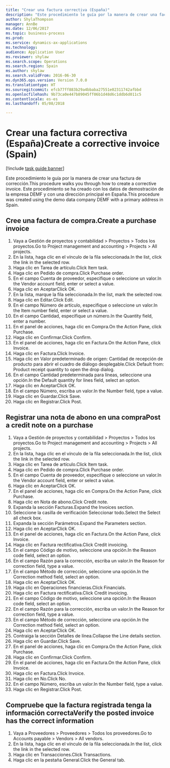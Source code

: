 ```yaml
--- 
title: "Crear una factura correctiva (España)"
description: "Este procedimiento le guía por la manera de crear una factura de corrección."
author: ShylaThompson
manager: AnnBe
ms.date: 12/06/2017
ms.topic: business-process
ms.prod: 
ms.service: dynamics-ax-applications
ms.technology: 
audience: Application User
ms.reviewer: shylaw
ms.search.scope: Operations
ms.search.region: Spain
ms.author: shylaw
ms.search.validFrom: 2016-06-30
ms.dyn365.ops.version: Version 7.0.0
ms.translationtype: HT
ms.sourcegitcommit: efcb77ff883b29a4bbaba27551e02311742afbbd
ms.openlocfilehash: 9b73ca0e447b89045ff06b1d48d6c1ddb6d011c5
ms.contentlocale: es-es
ms.lasthandoff: 05/08/2018

---
```

# <a name="create-a-corrective-invoice-spain"></a><span data-ttu-id="34568-103">Crear una factura correctiva (España)</span><span class="sxs-lookup"><span data-stu-id="34568-103">Create a corrective invoice (Spain)</span></span>

[!include [task guide banner](../../includes/task-guide-banner.md)]

<span data-ttu-id="34568-104">Este procedimiento le guía por la manera de crear una factura de corrección.</span><span class="sxs-lookup"><span data-stu-id="34568-104">This procedure walks you through how to create a corrective invoice.</span></span> <span data-ttu-id="34568-105">Este procedimiento se ha creado con los datos de demostración de la empresa DEMF y con una dirección principal en España.</span><span class="sxs-lookup"><span data-stu-id="34568-105">This procedure was created using the demo data company DEMF with a primary address in Spain.</span></span>


## <a name="create-a-purchase-invoice"></a><span data-ttu-id="34568-106">Cree una factura de compra.</span><span class="sxs-lookup"><span data-stu-id="34568-106">Create a purchase invoice</span></span>
1. <span data-ttu-id="34568-107">Vaya a Gestión de proyectos y contabilidad > Proyectos > Todos los proyectos.</span><span class="sxs-lookup"><span data-stu-id="34568-107">Go to Project management and accounting > Projects > All projects.</span></span>
2. <span data-ttu-id="34568-108">En la lista, haga clic en el vínculo de la fila seleccionada.</span><span class="sxs-lookup"><span data-stu-id="34568-108">In the list, click the link in the selected row.</span></span>
3. <span data-ttu-id="34568-109">Haga clic en Tarea de artículo.</span><span class="sxs-lookup"><span data-stu-id="34568-109">Click Item task.</span></span>
4. <span data-ttu-id="34568-110">Haga clic en Pedido de compra.</span><span class="sxs-lookup"><span data-stu-id="34568-110">Click Purchase order.</span></span>
5. <span data-ttu-id="34568-111">En el campo Cuenta de proveedor, especifique o seleccione un valor.</span><span class="sxs-lookup"><span data-stu-id="34568-111">In the Vendor account field, enter or select a value.</span></span>
6. <span data-ttu-id="34568-112">Haga clic en Aceptar</span><span class="sxs-lookup"><span data-stu-id="34568-112">Click OK.</span></span>
7. <span data-ttu-id="34568-113">En la lista, marque la fila seleccionada.</span><span class="sxs-lookup"><span data-stu-id="34568-113">In the list, mark the selected row.</span></span>
8. <span data-ttu-id="34568-114">Haga clic en Editar.</span><span class="sxs-lookup"><span data-stu-id="34568-114">Click Edit.</span></span>
9. <span data-ttu-id="34568-115">En el campo Número de artículo, especifique o seleccione un valor.</span><span class="sxs-lookup"><span data-stu-id="34568-115">In the Item number field, enter or select a value.</span></span>
10. <span data-ttu-id="34568-116">En el campo Cantidad, especifique un número.</span><span class="sxs-lookup"><span data-stu-id="34568-116">In the Quantity field, enter a number.</span></span>
11. <span data-ttu-id="34568-117">En el panel de acciones, haga clic en Compra.</span><span class="sxs-lookup"><span data-stu-id="34568-117">On the Action Pane, click Purchase.</span></span>
12. <span data-ttu-id="34568-118">Haga clic en Confirmar.</span><span class="sxs-lookup"><span data-stu-id="34568-118">Click Confirm.</span></span>
13. <span data-ttu-id="34568-119">En el panel de acciones, haga clic en Factura.</span><span class="sxs-lookup"><span data-stu-id="34568-119">On the Action Pane, click Invoice.</span></span>
14. <span data-ttu-id="34568-120">Haga clic en Factura.</span><span class="sxs-lookup"><span data-stu-id="34568-120">Click Invoice.</span></span>
15. <span data-ttu-id="34568-121">Haga clic en Valor predeterminado de origen: Cantidad de recepción de producto para abrir el cuadro de diálogo desplegable.</span><span class="sxs-lookup"><span data-stu-id="34568-121">Click Default from: Product receipt quantity to open the drop dialog.</span></span>
16. <span data-ttu-id="34568-122">En el campo Cantidad predeterminada para líneas, seleccione una opción.</span><span class="sxs-lookup"><span data-stu-id="34568-122">In the Default quantity for lines field, select an option.</span></span>
17. <span data-ttu-id="34568-123">Haga clic en Aceptar</span><span class="sxs-lookup"><span data-stu-id="34568-123">Click OK.</span></span>
18. <span data-ttu-id="34568-124">En el campo Número, escriba un valor.</span><span class="sxs-lookup"><span data-stu-id="34568-124">In the Number field, type a value.</span></span>
19. <span data-ttu-id="34568-125">Haga clic en Guardar.</span><span class="sxs-lookup"><span data-stu-id="34568-125">Click Save.</span></span>
20. <span data-ttu-id="34568-126">Haga clic en Registrar.</span><span class="sxs-lookup"><span data-stu-id="34568-126">Click Post.</span></span>

## <a name="post-a-credit-note-on-a-purchase"></a><span data-ttu-id="34568-127">Registrar una nota de abono en una compra</span><span class="sxs-lookup"><span data-stu-id="34568-127">Post a credit note on a purchase</span></span>
1. <span data-ttu-id="34568-128">Vaya a Gestión de proyectos y contabilidad > Proyectos > Todos los proyectos.</span><span class="sxs-lookup"><span data-stu-id="34568-128">Go to Project management and accounting > Projects > All projects.</span></span>
2. <span data-ttu-id="34568-129">En la lista, haga clic en el vínculo de la fila seleccionada.</span><span class="sxs-lookup"><span data-stu-id="34568-129">In the list, click the link in the selected row.</span></span>
3. <span data-ttu-id="34568-130">Haga clic en Tarea de artículo.</span><span class="sxs-lookup"><span data-stu-id="34568-130">Click Item task.</span></span>
4. <span data-ttu-id="34568-131">Haga clic en Pedido de compra.</span><span class="sxs-lookup"><span data-stu-id="34568-131">Click Purchase order.</span></span>
5. <span data-ttu-id="34568-132">En el campo Cuenta de proveedor, especifique o seleccione un valor.</span><span class="sxs-lookup"><span data-stu-id="34568-132">In the Vendor account field, enter or select a value.</span></span>
6. <span data-ttu-id="34568-133">Haga clic en Aceptar</span><span class="sxs-lookup"><span data-stu-id="34568-133">Click OK.</span></span>
7. <span data-ttu-id="34568-134">En el panel de acciones, haga clic en Compra.</span><span class="sxs-lookup"><span data-stu-id="34568-134">On the Action Pane, click Purchase.</span></span>
8. <span data-ttu-id="34568-135">Haga clic en Nota de abono.</span><span class="sxs-lookup"><span data-stu-id="34568-135">Click Credit note.</span></span>
9. <span data-ttu-id="34568-136">Expanda la sección Facturas.</span><span class="sxs-lookup"><span data-stu-id="34568-136">Expand the Invoices section.</span></span>
10. <span data-ttu-id="34568-137">Seleccione la casilla de verificación Seleccionar todo.</span><span class="sxs-lookup"><span data-stu-id="34568-137">Select the Select all check box.</span></span>
11. <span data-ttu-id="34568-138">Expanda la sección Parámetros.</span><span class="sxs-lookup"><span data-stu-id="34568-138">Expand the Parameters section.</span></span>
12. <span data-ttu-id="34568-139">Haga clic en Aceptar</span><span class="sxs-lookup"><span data-stu-id="34568-139">Click OK.</span></span>
13. <span data-ttu-id="34568-140">En el panel de acciones, haga clic en Factura.</span><span class="sxs-lookup"><span data-stu-id="34568-140">On the Action Pane, click Invoice.</span></span>
14. <span data-ttu-id="34568-141">Haga clic en Factura rectificativa.</span><span class="sxs-lookup"><span data-stu-id="34568-141">Click Credit invoicing.</span></span>
15. <span data-ttu-id="34568-142">En el campo Código de motivo, seleccione una opción.</span><span class="sxs-lookup"><span data-stu-id="34568-142">In the Reason code field, select an option.</span></span>
16. <span data-ttu-id="34568-143">En el campo Razón para la corrección, escriba un valor.</span><span class="sxs-lookup"><span data-stu-id="34568-143">In the Reason for correction field, type a value.</span></span>
17. <span data-ttu-id="34568-144">En el campo Método de corrección, seleccione una opción.</span><span class="sxs-lookup"><span data-stu-id="34568-144">In the Correction method field, select an option.</span></span>
18. <span data-ttu-id="34568-145">Haga clic en Aceptar</span><span class="sxs-lookup"><span data-stu-id="34568-145">Click OK.</span></span>
19. <span data-ttu-id="34568-146">Haga clic en Operaciones financieras.</span><span class="sxs-lookup"><span data-stu-id="34568-146">Click Financials.</span></span>
20. <span data-ttu-id="34568-147">Haga clic en Factura rectificativa.</span><span class="sxs-lookup"><span data-stu-id="34568-147">Click Credit invoicing.</span></span>
21. <span data-ttu-id="34568-148">En el campo Código de motivo, seleccione una opción.</span><span class="sxs-lookup"><span data-stu-id="34568-148">In the Reason code field, select an option.</span></span>
22. <span data-ttu-id="34568-149">En el campo Razón para la corrección, escriba un valor.</span><span class="sxs-lookup"><span data-stu-id="34568-149">In the Reason for correction field, type a value.</span></span>
23. <span data-ttu-id="34568-150">En el campo Método de corrección, seleccione una opción.</span><span class="sxs-lookup"><span data-stu-id="34568-150">In the Correction method field, select an option.</span></span>
24. <span data-ttu-id="34568-151">Haga clic en Aceptar</span><span class="sxs-lookup"><span data-stu-id="34568-151">Click OK.</span></span>
25. <span data-ttu-id="34568-152">Contraiga la sección Detalles de línea.</span><span class="sxs-lookup"><span data-stu-id="34568-152">Collapse the Line details section.</span></span>
26. <span data-ttu-id="34568-153">Haga clic en Guardar.</span><span class="sxs-lookup"><span data-stu-id="34568-153">Click Save.</span></span>
27. <span data-ttu-id="34568-154">En el panel de acciones, haga clic en Compra.</span><span class="sxs-lookup"><span data-stu-id="34568-154">On the Action Pane, click Purchase.</span></span>
28. <span data-ttu-id="34568-155">Haga clic en Confirmar.</span><span class="sxs-lookup"><span data-stu-id="34568-155">Click Confirm.</span></span>
29. <span data-ttu-id="34568-156">En el panel de acciones, haga clic en Factura.</span><span class="sxs-lookup"><span data-stu-id="34568-156">On the Action Pane, click Invoice.</span></span>
30. <span data-ttu-id="34568-157">Haga clic en Factura.</span><span class="sxs-lookup"><span data-stu-id="34568-157">Click Invoice.</span></span>
31. <span data-ttu-id="34568-158">Haga clic en No.</span><span class="sxs-lookup"><span data-stu-id="34568-158">Click No.</span></span>
32. <span data-ttu-id="34568-159">En el campo Número, escriba un valor.</span><span class="sxs-lookup"><span data-stu-id="34568-159">In the Number field, type a value.</span></span>
33. <span data-ttu-id="34568-160">Haga clic en Registrar.</span><span class="sxs-lookup"><span data-stu-id="34568-160">Click Post.</span></span>

## <a name="verify-the-posted-invoice-has-the-correct-information"></a><span data-ttu-id="34568-161">Compruebe que la factura registrada tenga la información correcta</span><span class="sxs-lookup"><span data-stu-id="34568-161">Verify the posted invoice has the correct information</span></span>
1. <span data-ttu-id="34568-162">Vaya a Proveedores > Proveedores > Todos los proveedores.</span><span class="sxs-lookup"><span data-stu-id="34568-162">Go to Accounts payable > Vendors > All vendors.</span></span>
2. <span data-ttu-id="34568-163">En la lista, haga clic en el vínculo de la fila seleccionada.</span><span class="sxs-lookup"><span data-stu-id="34568-163">In the list, click the link in the selected row.</span></span>
3. <span data-ttu-id="34568-164">Haga clic en Transacciones.</span><span class="sxs-lookup"><span data-stu-id="34568-164">Click Transactions.</span></span>
4. <span data-ttu-id="34568-165">Haga clic en la pestaña General.</span><span class="sxs-lookup"><span data-stu-id="34568-165">Click the General tab.</span></span>



